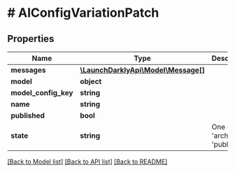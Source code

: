 # # AIConfigVariationPatch

## Properties

Name | Type | Description | Notes
------------ | ------------- | ------------- | -------------
**messages** | [**\LaunchDarklyApi\Model\Message[]**](Message.md) |  | [optional]
**model** | **object** |  | [optional]
**model_config_key** | **string** |  | [optional]
**name** | **string** |  | [optional]
**published** | **bool** |  | [optional]
**state** | **string** | One of &#39;archived&#39;, &#39;published&#39; | [optional]

[[Back to Model list]](../../README.md#models) [[Back to API list]](../../README.md#endpoints) [[Back to README]](../../README.md)
